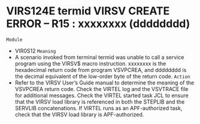 # VIRS124E termid VIRSV CREATE ERROR – R15 : xxxxxxxx (dddddddd)
`Module`
- VIR0S12
`Meaning`
- A scenario invoked from terminal termid was unable to call a service program using the VIRSV$ macro instruction. xxxxxxxx is the hexadecimal return code from program VSVPCREA, and dddddddd is the decimal equivalent of the low-order byte of the return code.
`Action`
- Refer to the VIRSV User’s Guide manual to determine the meaning of the VSVPCREA return code. Check the VIRTEL log and the VSVTRACE file for additional messages. Check the VIRTEL started task JCL to ensure that the VIRSV load library is referenced in both the STEPLIB and the SERVLIB concatenations. If VIRTEL runs as an APF-authorized task, check that the VIRSV load library is APF-authorized.
